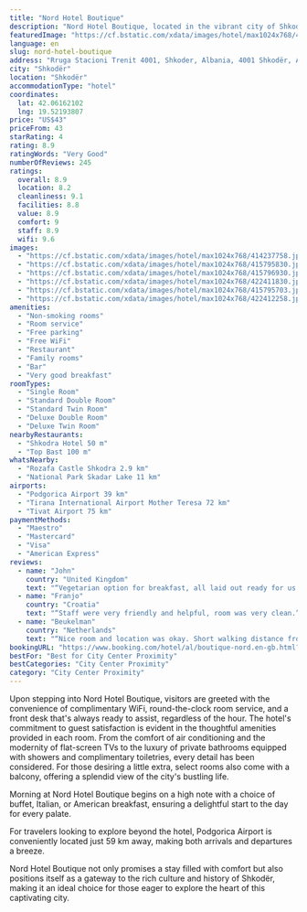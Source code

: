 ```yaml
---
title: "Nord Hotel Boutique"
description: "Nord Hotel Boutique, located in the vibrant city of Shkodër and a mere 49 km from the Port of Bar, stands out as a premier destination for travelers seeking both comfort and convenience."
featuredImage: "https://cf.bstatic.com/xdata/images/hotel/max1024x768/414237758.jpg?k=48cd05056a57bc83d248ac23f2acc5d19e4cc5de181bcbdf97263d5ff1a379d5&o=&hp=1"
language: en
slug: nord-hotel-boutique
address: "Rruga Stacioni Trenit 4001, Shkoder, Albania, 4001 Shkodër, Albania"
city: "Shkodër"
location: "Shkodër"
accommodationType: "hotel"
coordinates:
  lat: 42.06162102
  lng: 19.52193807
price: "US$43"
priceFrom: 43
starRating: 4
rating: 8.9
ratingWords: "Very Good"
numberOfReviews: 245
ratings:
  overall: 8.9
  location: 8.2
  cleanliness: 9.1
  facilities: 8.8
  value: 8.9
  comfort: 9
  staff: 8.9
  wifi: 9.6
images:
  - "https://cf.bstatic.com/xdata/images/hotel/max1024x768/414237758.jpg?k=48cd05056a57bc83d248ac23f2acc5d19e4cc5de181bcbdf97263d5ff1a379d5&o=&hp=1"
  - "https://cf.bstatic.com/xdata/images/hotel/max1024x768/415795830.jpg?k=27322c7424c45bdedba442ddd98c6bde0b67b0109fb1a169b580dcbbfdc26375&o=&hp=1"
  - "https://cf.bstatic.com/xdata/images/hotel/max1024x768/415796930.jpg?k=88523aaee930ef49e83211b59c22c1601bee05867b5f01df1ad37335a894c753&o=&hp=1"
  - "https://cf.bstatic.com/xdata/images/hotel/max1024x768/422411830.jpg?k=1c6e18311d9593fb2a5eae19795ca640fbac99526bb34aa0fade3256f8a60e6f&o=&hp=1"
  - "https://cf.bstatic.com/xdata/images/hotel/max1024x768/415795703.jpg?k=b5d2006edca66217ba69d8e4a9fdc5eac6b50d6df7870077cede043cb2aec6a4&o=&hp=1"
  - "https://cf.bstatic.com/xdata/images/hotel/max1024x768/422412258.jpg?k=0877e2ba34d9b61d3ee2fc22e47cd5c2e1dd9742054b962bc3af4f2fa69a2902&o=&hp=1"
amenities:
  - "Non-smoking rooms"
  - "Room service"
  - "Free parking"
  - "Free WiFi"
  - "Restaurant"
  - "Family rooms"
  - "Bar"
  - "Very good breakfast"
roomTypes:
  - "Single Room"
  - "Standard Double Room"
  - "Standard Twin Room"
  - "Deluxe Double Room"
  - "Deluxe Twin Room"
nearbyRestaurants:
  - "Shkodra Hotel 50 m"
  - "Top Bast 100 m"
whatsNearby:
  - "Rozafa Castle Shkodra 2.9 km"
  - "National Park Skadar Lake 11 km"
airports:
  - "Podgorica Airport 39 km"
  - "Tirana International Airport Mother Teresa 72 km"
  - "Tivat Airport 75 km"
paymentMethods:
  - "Maestro"
  - "Mastercard"
  - "Visa"
  - "American Express"
reviews:
  - name: "John"
    country: "United Kingdom"
    text: "“Vegetarian option for breakfast, all laid out ready for us as we were the only guests. Only a short walk into the city and main sights”"
  - name: "Franjo"
    country: "Croatia"
    text: "“Staff were very friendly and helpful, room was very clean.”"
  - name: "Beukelman"
    country: "Netherlands"
    text: "“Nice room and location was okay. Short walking distance from the center of town.”"
bookingURL: "https://www.booking.com/hotel/al/boutique-nord.en-gb.html?aid=8035640"
bestFor: "Best for City Center Proximity"
bestCategories: "City Center Proximity"
category: "City Center Proximity"
---
```


Upon stepping into Nord Hotel Boutique, visitors are greeted with the convenience of complimentary WiFi, round-the-clock room service, and a front desk that's always ready to assist, regardless of the hour. The hotel's commitment to guest satisfaction is evident in the thoughtful amenities provided in each room. From the comfort of air conditioning and the modernity of flat-screen TVs to the luxury of private bathrooms equipped with showers and complimentary toiletries, every detail has been considered. For those desiring a little extra, select rooms also come with a balcony, offering a splendid view of the city's bustling life.

Morning at Nord Hotel Boutique begins on a high note with a choice of buffet, Italian, or American breakfast, ensuring a delightful start to the day for every palate.

For travelers looking to explore beyond the hotel, Podgorica Airport is conveniently located just 59 km away, making both arrivals and departures a breeze.

Nord Hotel Boutique not only promises a stay filled with comfort but also positions itself as a gateway to the rich culture and history of Shkodër, making it an ideal choice for those eager to explore the heart of this captivating city.
